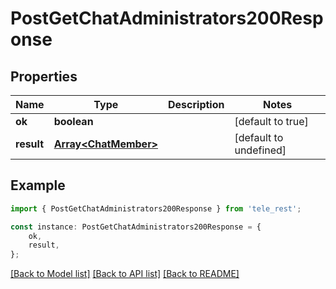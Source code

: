 # PostGetChatAdministrators200Response


## Properties

Name | Type | Description | Notes
------------ | ------------- | ------------- | -------------
**ok** | **boolean** |  | [default to true]
**result** | [**Array&lt;ChatMember&gt;**](ChatMember.md) |  | [default to undefined]

## Example

```typescript
import { PostGetChatAdministrators200Response } from 'tele_rest';

const instance: PostGetChatAdministrators200Response = {
    ok,
    result,
};
```

[[Back to Model list]](../README.md#documentation-for-models) [[Back to API list]](../README.md#documentation-for-api-endpoints) [[Back to README]](../README.md)
